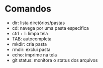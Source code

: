 # Comandos

- dir: lista diretórios/pastas
- cd: navega por uma pasta específica
- ctrl + l: limpa tela
- TAB: autocompleta
- mkdir: cria pasta
- rmdir: exclui pasta
- echo: imprime na tela
- git status: monitora o status dos arquivos